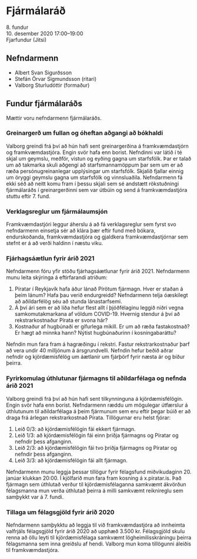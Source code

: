 # Fjármálaráð

8\. fundur  
10\. desember 2020 17:00–19:00  
Fjarfundur (Jitsi)

## Nefndarmenn

* Albert Svan Sigurðsson
* Stefán Örvar Sigmundsson (ritari)
* Valborg Sturludóttir (formaður)

## Fundur fjármálaráðs

Mættir voru nefndarmenn fjármálaráðs.

### Greinargerð um fullan og óheftan aðgangi að bókhaldi

Valborg greindi frá því að hún hafi sent greinargerðina á framkvæmdastjórn og framkvæmdastjóra. Engin svör hafa enn borist. Nefndinni var látið í té skjal um geymslu, meðför, vistun og eyðing gagna um starfsfólk. Þar er talað um að takmarka skuli aðgengi að starfsmannamöppum þar sem um er að ræða persónugreinanlegar upplýsingar um starfsfólk. Skjalið fjallar einnig um öryggi geymslu gagna um starfsfólk og vinnsluaðila. Nefndarmenn fá ekki séð að neitt komu fram í þessu skjali sem sé andstætt rökstuðningi fjármálaráðs í greinargerðinni sem var útbúin og send á framkvæmdastjóra stuttu eftir 7. fund.

### Verklagsreglur um fjármálaumsjón

Framkvæmdastjóri leggur áherslu á að fá verklagsreglur sem fyrst svo nefndarmenn einsetja sér að klára þær eftir fund með bókara, endurskoðanda, framkvæmdastjóra og gjaldkera framkvæmdastjórnar sem stefnt er á að verði haldinn í næstu viku.

### Fjárhagsáætlun fyrir árið 2021

Nefndarmenn fóru yfir stöðu fjárhagsáætlunar fyrir árið 2021. Nefndarmenn munu leita skýringa á eftirfarandi atriðum:

1. Píratar í Reykjavík hafa áður lánað Pírötum fjármagn. Hver er staðan á þeim lánum? Hafa þau verið endurgreidd? Nefndarmenn telja óæskilegt að aðildarfélög séu að stunda lánastarfsemi.
2. Á því ári sem er að líða hefur flest allt í þjóðfélaginu leggið niðri vegna samkomutakmarkana af völdum COVID-19. Hvernig stendur á því að rekstrarkostnaður Pírata er svona hár?
3. Kostnaður af hugbúnaði er gífurlega mikill. Er um að ræða fastakostnað? Er hægt að minnka hann? Nýtist hugbúnaðurinn í kosningabaráttu?

Nefndin mun fara fram á hagræðingu í rekstri. Fastur rekstrarkostnaður þarf að vera undir 40 milljónum á ársgrundvelli. Nefndin hefur beðið aðrar nefndir og kjördæmisfélög um áætlanir um fjárþörf fyrir næsta ár og bíður þeirra.

### Fyrirkomulag úthlutunar fjármagns til aðildarfélaga og nefnda árið 2021

Valborg greindi frá því að hún hafi sent tilkynninguna á kjördæmisfélögin. Engin svör hafa enn borist. Nefndarmenn ræddu um mögulegar útfærslur á úthlutunum til aðildarfélaga á þeim fjármunum sem eru eftir þegar búið er að draga frá árlegan rekstrarkostnað Pírata. Tillögurnar eru helst fjórar:

1. Leið 0/3: að kjördæmisfélögin fái ekkert fjármagn.
2. Leið 1/3: að kjördæmisfélögin fái einn þriðja fjármagns og Píratar og nefndir þess afganginn.
3. Leið 2/3: að kjördæmisfélögin fái tvo þriðja fjármagns og Píratar og nefndir þess afganginn.
4. Leið 3/3: að kjördæmisfélögin fái allt fjármagn.

Nefndarmenn munu leggja þessar tillögur fyrir félagsfund miðvikudaginn 20. janúar klukkan 20:00. Í kjölfarið mun fara fram kosning á x.piratar.is. Það fjármagn sem úthlutað verður til kjördæmisfélaganna samkvæmt ákvörðun félagsmanna mun verða úthlutað þeirra á milli samkvæmt reiknireglu sem samþykkt var á 7. fundi.

### Tillaga um félagsgjöld fyrir árið 2020

Nefndarmenn samþykktu að leggja til við framkvæmdastjóra að innheimta valfrjáls félagsgjöld fyrir árið 2020 að upphæð 3.500 kr. Félagsgjöld skulu renna að öllu leyti til kjördæmisfélaga samkvæmt lögheimilisskráningu þeirra félagsmanna sem inna greiðslu af hendi. Valborg mun koma tillögunni áleiðis til framkvæmdastjóra.